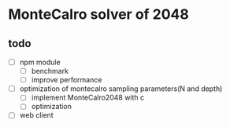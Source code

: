 # MonteCalro solver of 2048

## todo

- [ ] npm module
  - [ ] benchmark
  - [ ] improve performance
- [ ] optimization of montecalro sampling parameters(N and depth)
  - [ ] implement MonteCalro2048 with c
  - [ ] optimization
- [ ] web client

